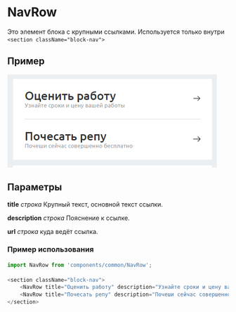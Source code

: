 # NavRow

Это элемент блока с крупными ссылками. Используется только внутри `<section className="block-nav">`

## Пример
![NavRow image](./NavRow.png)

## Параметры
**title** *строка*
Крупный текст, основной текст ссылки.

**description** *строка*
Пояснение к ссылке.

**url** *строка*
куда ведёт ссылка.

### Пример использования
```js
import NavRow from 'components/common/NavRow';

<section className="block-nav">
    <NavRow title="Оценить работу" description="Узнайте сроки и цену вашей работы" url='#'/>
    <NavRow title="Почесать репу" description="Почеши сейчас совершенно бесплатно" url='/'/>
</section>
```